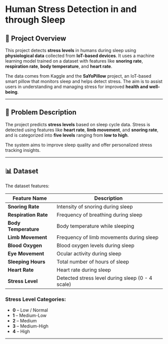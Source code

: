 # Human Stress Detection in and through Sleep

## 🧠 Project Overview

This project detects **stress levels** in humans during sleep using **physiological data** collected from **IoT-based devices**. It uses a machine learning model trained on a dataset with features like **snoring rate**, **respiration rate**, **body temperature**, and **heart rate**.

The data comes from Kaggle and the **SaYoPillow** project, an IoT-based smart pillow that monitors sleep and helps detect stress. The aim is to assist users in understanding and managing stress for improved **health and well-being**.

---

## 🧩 Problem Description

The project predicts **stress levels** based on sleep cycle data. Stress is detected using features like **heart rate**, **limb movement**, and **snoring rate**, and is categorized into **five levels** ranging from **low to high**.

The system aims to improve sleep quality and offer personalized stress tracking insights.

---

## 📊 Dataset

The dataset features:

| Feature Name         | Description                                        |
|----------------------|----------------------------------------------------|
| **Snoring Rate**      | Intensity of snoring during sleep                 |
| **Respiration Rate**  | Frequency of breathing during sleep               |
| **Body Temperature**  | Body temperature while sleeping                   |
| **Limb Movement**     | Frequency of limb movements during sleep          |
| **Blood Oxygen**      | Blood oxygen levels during sleep                  |
| **Eye Movement**      | Ocular activity during sleep                      |
| **Sleeping Hours**    | Total number of hours of sleep                    |
| **Heart Rate**        | Heart rate during sleep                           |
| **Stress Level**      | Detected stress level during sleep (0 - 4 scale)  |

### Stress Level Categories:
- **0** – Low / Normal  
- **1** – Medium-Low  
- **2** – Medium  
- **3** – Medium-High  
- **4** – High  

---
